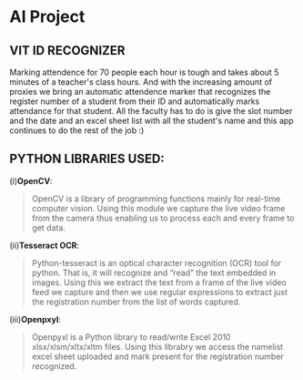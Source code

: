 # AI Project
## VIT ID RECOGNIZER
Marking attendence for 70 people each hour is tough and takes about 5 minutes of a teacher's class hours. And with the increasing amount of proxies we bring an automatic attendence marker that recognizes the register number of a student from their ID and automatically marks attendance for that student.
All the faculty has to do is give the slot number and the date and an excel sheet list with all the student's name and this app continues to do the rest of the job :)

## PYTHON LIBRARIES USED:

(i)**OpenCV**:
> OpenCV is a library of programming functions mainly for real-time computer vision. Using this module we capture the live video frame from the camera thus enabling us to process each and every frame to get data.

(ii)**Tesseract OCR**:
> Python-tesseract is an optical character recognition (OCR) tool for python. That is, it will recognize and “read” the text embedded in images. Using this we extract the text from a frame of the live video feed we capture and then we use regular expressions to extract just the registration number from the list of words captured.

(iii)**Openpxyl**:
> Openpyxl is a Python library to read/write Excel 2010 xlsx/xlsm/xltx/xltm files. Using this librabry we access the namelist excel sheet uploaded and mark present for the registration number recognized.
